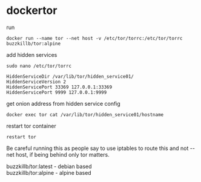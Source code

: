 # dockertor  
run  
```
docker run --name tor --net host -v /etc/tor/torrc:/etc/tor/torrc buzzkillb/tor:alpine
```
add hidden services  
```
sudo nano /etc/tor/torrc
```
```
HiddenServiceDir /var/lib/tor/hidden_service01/
HiddenServiceVersion 2
HiddenServicePort 33369 127.0.0.1:33369﻿
HiddenServicePort 9999 127.0.0.1:9999
```
get onion address from hidden service config
```
docker exec tor cat /var/lib/tor/hidden_service01/hostname
```
restart tor container  
```
restart tor
```
Be careful running this as people say to use iptables to route this and not --net host, if being behind only tor matters.  

buzzkillb/tor:latest - debian based  
buzzkillb/tor:alpine - alpine based
